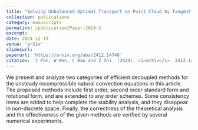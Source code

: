 ```yaml
---
title: "Solving Unbalanced Optimal Transport on Point Cloud by Tangent Radial Basis Function Method"
collection: publications
category: manuscripts
permalink: /publication/Paper-2024-3
excerpt: 
date: 2024-12-19
venue: 'arXiv'
slidesurl: 
paperurl: 'https://arxiv.org/abs/2412.14746'
citation: 'J Pan, W Wan, C Bao and Z Shi. (2024). <i>arXiv</i>. 2412.14746.'
---
```


We present and analyze two categories of efficient decoupled methods for the unsteady incompressible natural convection equations in this article.
The proposed methods include first order, second order standard form and rotational form, and are extended to any order schemes.
Some consistency items are added to help complete the stability analysis, and they disappear in non-discrete space.
Finally, the correctness of the theoretical analysis and the effectiveness of the given methods are verified by several numerical experiments.
